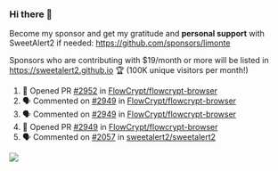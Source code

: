 ### Hi there 👋

Become my sponsor and get my gratitude and **personal support** with SweetAlert2 if needed: https://github.com/sponsors/limonte

Sponsors who are contributing with $19/month or more will be listed in https://sweetalert2.github.io 🏆 (100K unique visitors per month!)

<!--START_SECTION:activity-->
1. 💪 Opened PR [#2952](https://github.com//FlowCrypt/flowcrypt-browser/pull/2952) in [FlowCrypt/flowcrypt-browser](https://github.com//FlowCrypt/flowcrypt-browser)
2. 🗣 Commented on [#2949](https://github.com//FlowCrypt/flowcrypt-browser/issues/2949) in [FlowCrypt/flowcrypt-browser](https://github.com//FlowCrypt/flowcrypt-browser)
3. 🗣 Commented on [#2949](https://github.com//FlowCrypt/flowcrypt-browser/issues/2949) in [FlowCrypt/flowcrypt-browser](https://github.com//FlowCrypt/flowcrypt-browser)
4. 💪 Opened PR [#2949](https://github.com//FlowCrypt/flowcrypt-browser/pull/2949) in [FlowCrypt/flowcrypt-browser](https://github.com//FlowCrypt/flowcrypt-browser)
5. 🗣 Commented on [#2057](https://github.com//sweetalert2/sweetalert2/issues/2057) in [sweetalert2/sweetalert2](https://github.com//sweetalert2/sweetalert2)
<!--END_SECTION:activity-->

![](https://github-readme-stats.vercel.app/api?username=limonte&theme=vue&show_icons=true)
